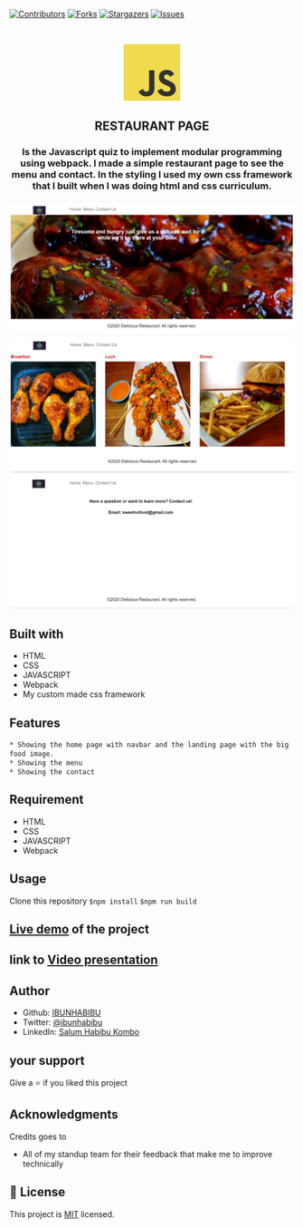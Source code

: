 [![Contributors][contributors-shield]][contributors-url]
[![Forks][forks-shield]][forks-url]
[![Stargazers][stars-shield]][stars-url]
[![Issues][issues-shield]][issues-url]

<br />

<p align="center">
  <a href="git@github.com:IBUNHABIBU/restaurant_page.git">
    <p align="center"> <img src="https://raw.githubusercontent.com/github/explore/b7c8510756ee50efb38d1f01896e72b7a9737296/topics/javascript/javascript.png" alt="Phaser" width="100" height="100"> </p>
  </a>

  <h2 align="center"> RESTAURANT PAGE</h2>
  <h3 align="center"> Is the Javascript  quiz to implement modular programming using webpack. I made a simple restaurant page to see the menu and contact. In the styling I used my own css framework that I built when I was doing html and css curriculum.</h3>

![screenshot](https://github.com/IBUNHABIBU/restaurant_page/blob/modules/src/images/home.PNG)
![screenshot](https://github.com/IBUNHABIBU/restaurant_page/blob/modules/src/images/menu.PNG)
![screenshot](https://github.com/IBUNHABIBU/restaurant_page/blob/modules/src/images/contact.PNG)

## Built with
* HTML
* CSS
* JAVASCRIPT
* Webpack
* My custom made css framework

## Features 
    * Showing the home page with navbar and the landing page with the big food image.
    * Showing the menu
    * Showing the contact
  
## Requirement 
* HTML
* CSS
* JAVASCRIPT
* Webpack

## Usage
Clone this repository 
 `$npm install` 
 `$npm run build`
 

## [Live demo](https://raw.githack.com/IBUNHABIBU/restaurant_page/modules/dist/index.html "Of the project") of the project

## link to  [Video presentation](https://#"Loom")


## Author
* Github: [IBUNHABIBU](https://github.com/IBUNHABIBU)
* Twitter: [@ibunhabibu](https://twitter.com/Ibunhabibu)
* LinkedIn: [Salum Habibu Kombo](https://www.linkedin.com/in/salum-habibu/)

## your support 
Give a :star: if you liked this project 
## Acknowledgments
Credits goes to

- All of my standup team for their feedback that make me to improve technically
## 📝 License
This project is [MIT](LICENCE) licensed.

<!-- MARKDOWN LINKS & IMAGES -->
<!-- https://www.markdownguide.org/basic-syntax/#reference-style-links -->
[contributors-shield]: https://img.shields.io/github/contributors/IBUNHABIBU/tic-tac-toe-game.svg?style=flat-square
[contributors-url]: https://github.com/IBUNHABIBU/tic-tac-toe-game/graphs/contributors
[forks-shield]: https://img.shields.io/github/forks/IBUNHABIBU/tic-tac-toe-game.svg?style=flat-square
[forks-url]: https://github.com/IBUNHABIBU/tic-tac-toe-game/network/members
[stars-shield]: https://img.shields.io/github/stars/IBUNHABIBU/tic-tac-toe-game.svg?style=flat-square
[stars-url]: https://github.com/IBUNHABIBU/tic-tac-toe-game/stargazers
[issues-shield]: https://img.shields.io/github/issues/IBUNHABIBU/tic-tac-toe-game.svg?style=flat-square
[issues-url]: https://github.com/IBUNHABIBU/tic-tac-toe-game/issues

